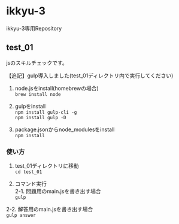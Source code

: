 # ikkyu-3
ikkyu-3専用Repository

## test_01
jsのスキルチェックです。

【追記】gulp導入しました(test_01ディレクトリ内で実行してください)
1. node.jsをinstall(homebrewの場合)  
`brew install node`

2. gulpをinstall  
`npm install gulp-cli -g`  
`npm install gulp -D`

3. package.jsonからnode_modulesをinstall  
`npm install`

### 使い方
1. test_01ディレクトリに移動  
`cd test_01`

2. コマンド実行  
  2-1. 問題用のmain.jsを書き出す場合  
  `gulp`

  2-2. 解答用のmain.jsを書き出す場合  
  `gulp answer`
